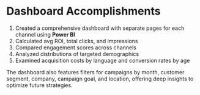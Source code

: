 # Dashboard Accomplishments
1. Created a comprehensive dashboard with separate pages for each channel using __Power BI__ 
2. Calculated avg ROI, total clicks, and impressions
3. Compared engagement scores across channels 
4. Analyzed distributions of targeted demographics 
5. Examined acquisition costs by language and conversion rates by age

The dashboard also features filters for campaigns by month, customer segment, company, campaign goal, and location, offering deep insights to optimize future strategies.
